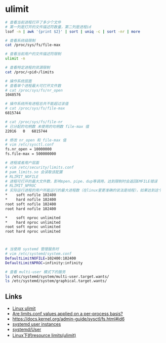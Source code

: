 # ulimit

```sh
# 查看当前进程打开了多少个文件
# 第一列是打开的文件描述符数量，第二列是进程id
lsof -n | awk '{print $2}' | sort | uniq -c | sort -nr | more

# 查看系统级限制
cat /proc/sys/fs/file-max

# 查看当前用户的文件描述符限制
ulimit -n

# 查看特定进程的资源限制
cat /proc/<pid>/limits

# 操作系统层面
# 查看单个进程最大可打开文件数
# cat /proc/sys/fs/nr_open
1048576

# 操作系统所有进程总共不能超过该值
# cat /proc/sys/fs/file-max
6815744

# cat /proc/sys/fs/file-nr
# 已分配的句柄数 未使用的句柄数 file-max 值
22016	0	6815744

# 修改 nr_open 和 file-max 值
# vim /etc/sysctl.conf
fs.nr_open = 10000000
fs.file-max = 500000000

# 进程或者用户层面
# vim /etc/security/limits.conf
# pam_limits.so 会读取该配置
# RLIMIT_NOFILE
# 进程可打开的最大文件数，影响open、pipe、dup等调用，达到限制时会返回EMFILE错误
# RLIMIT_NPROC
# 实际运行进程的用户所能运行的最大进程数（在linux里更准确的说法是线程），如果达到这个限制，fork调用返回EAGAIN
*    soft nofile 102400
*    hard nofile 102400
root soft nofile 102400
root hard nofile 102400

*    soft nproc unlimited
*    hard nproc unlimited
root soft nproc unlimited
root hard nproc unlimited



# 当使用 systemd 管理服务时
# vim /etc/systemd/system.conf
DefaultLimitNOFILE=102400:102400
DefaultLimitNPROC=infinity:infinity

# 查看 multi-user 模式下的服务
ls /etc/systemd/system/multi-user.target.wants/
ls /etc/systemd/system/graphical.target.wants/
```

## Links

- [Linux ulimit](https://www.zfl9.com/ulimit.html)
- [Are limits.conf values applied on a per-process basis?](https://unix.stackexchange.com/questions/55319/are-limits-conf-values-applied-on-a-per-process-basis)
- https://docs.kernel.org/admin-guide/sysctl/fs.html#id6
- [systemd user instances](https://nick.groenen.me/notes/systemd-user-instances/)
- [systemd/User](https://wiki.archlinux.org/title/Systemd/User)
- [Linux下的resource limits(ulimit)](https://www.ichenfu.com/2019/07/18/linux-rlimits/)
